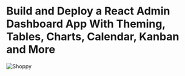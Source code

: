 # Build and Deploy a React Admin Dashboard App With Theming, Tables, Charts, Calendar, Kanban and More
![Shoppy](https://i.ibb.co/W6g39w3/image.png)







